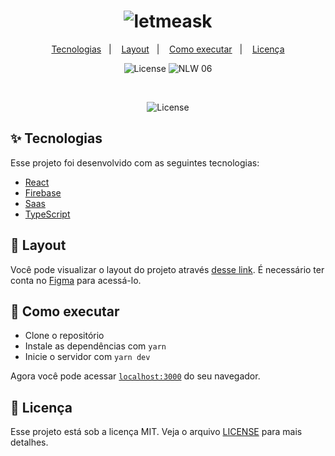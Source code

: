 <h1 align="center">
  <img alt="letmeask" title="letmeask" src="https://user-images.githubusercontent.com/67246528/123490491-837cf480-d5ea-11eb-8b8f-e5e3e87bf25a.png" />
</h1>

<p align="center">
  <a href="#-tecnologias">Tecnologias</a>&nbsp;&nbsp;&nbsp;|&nbsp;&nbsp;&nbsp;
  <a href="#-layout">Layout</a>&nbsp;&nbsp;&nbsp;|&nbsp;&nbsp;&nbsp;
  <a href="#-como-executar">Como executar</a>&nbsp;&nbsp;&nbsp;|&nbsp;&nbsp;&nbsp;
  <a href="#-licença">Licença</a>
</p>

<p align="center">
  <img alt="License" src="https://img.shields.io/static/v1?label=license&message=MIT&color=8257E5&labelColor=000000">

 <img src="https://img.shields.io/static/v1?label=NLW&message=06&color=8257E5&labelColor=000000" alt="NLW 06" />
</p>

<br>

<p align="center">
  <img alt="License" src="https://user-images.githubusercontent.com/67246528/123491707-bffe1f80-d5ed-11eb-8219-0d322b89c654.png">
</p>


## ✨ Tecnologias

Esse projeto foi desenvolvido com as seguintes tecnologias:

- [React](https://reactjs.org)
- [Firebase](https://firebase.google.com/)
- [Saas](https://sass-lang.com/)
- [TypeScript](https://www.typescriptlang.org/)

## 🔖 Layout

Você pode visualizar o layout do projeto através [desse link](https://www.figma.com/file/u0BQK8rCf2KgzcukdRRCWh/Letmeask/duplicate). É necessário ter conta no [Figma](http://figma.com/) para acessá-lo.

## 🚀 Como executar

- Clone o repositório
- Instale as dependências com `yarn`
- Inicie o servidor com `yarn dev`

Agora você pode acessar [`localhost:3000`](http://localhost:3000) do seu navegador.

## 📄 Licença

Esse projeto está sob a licença MIT. Veja o arquivo [LICENSE](LICENSE.md) para mais detalhes.
